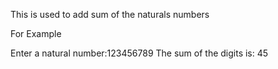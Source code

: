 This is used to add sum of the naturals numbers 

For Example

Enter a natural number:123456789
The sum of the digits is: 45